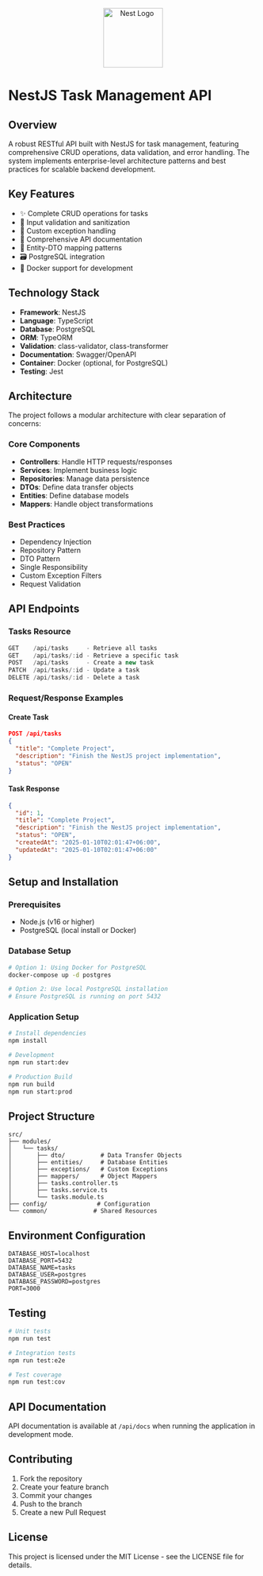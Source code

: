 <p align="center">
  <a href="http://nestjs.com/" target="blank"><img src="https://nestjs.com/img/logo-small.svg" width="120" alt="Nest Logo" /></a>
</p>

# NestJS Task Management API

## Overview
A robust RESTful API built with NestJS for task management, featuring comprehensive CRUD operations, data validation, and error handling. The system implements enterprise-level architecture patterns and best practices for scalable backend development.

## Key Features
- ✨ Complete CRUD operations for tasks
- 🔐 Input validation and sanitization
- 🎯 Custom exception handling
- 📝 Comprehensive API documentation
- 🔄 Entity-DTO mapping patterns
- 🗃️ PostgreSQL integration
- 🐳 Docker support for development

## Technology Stack
- **Framework**: NestJS
- **Language**: TypeScript
- **Database**: PostgreSQL
- **ORM**: TypeORM
- **Validation**: class-validator, class-transformer
- **Documentation**: Swagger/OpenAPI
- **Container**: Docker (optional, for PostgreSQL)
- **Testing**: Jest

## Architecture
The project follows a modular architecture with clear separation of concerns:

### Core Components
- **Controllers**: Handle HTTP requests/responses
- **Services**: Implement business logic
- **Repositories**: Manage data persistence
- **DTOs**: Define data transfer objects
- **Entities**: Define database models
- **Mappers**: Handle object transformations

### Best Practices
- Dependency Injection
- Repository Pattern
- DTO Pattern
- Single Responsibility
- Custom Exception Filters
- Request Validation

## API Endpoints

### Tasks Resource
```typescript
GET    /api/tasks     - Retrieve all tasks
GET    /api/tasks/:id - Retrieve a specific task
POST   /api/tasks     - Create a new task
PATCH  /api/tasks/:id - Update a task
DELETE /api/tasks/:id - Delete a task
```

### Request/Response Examples

#### Create Task
```json
POST /api/tasks
{
  "title": "Complete Project",
  "description": "Finish the NestJS project implementation",
  "status": "OPEN"
}
```

#### Task Response
```json
{
  "id": 1,
  "title": "Complete Project",
  "description": "Finish the NestJS project implementation",
  "status": "OPEN",
  "createdAt": "2025-01-10T02:01:47+06:00",
  "updatedAt": "2025-01-10T02:01:47+06:00"
}
```

## Setup and Installation

### Prerequisites
- Node.js (v16 or higher)
- PostgreSQL (local install or Docker)

### Database Setup
```bash
# Option 1: Using Docker for PostgreSQL
docker-compose up -d postgres

# Option 2: Use local PostgreSQL installation
# Ensure PostgreSQL is running on port 5432
```

### Application Setup
```bash
# Install dependencies
npm install

# Development
npm run start:dev

# Production Build
npm run build
npm run start:prod
```

## Project Structure
```
src/
├── modules/
│   └── tasks/
│       ├── dto/          # Data Transfer Objects
│       ├── entities/     # Database Entities
│       ├── exceptions/   # Custom Exceptions
│       ├── mappers/      # Object Mappers
│       ├── tasks.controller.ts
│       ├── tasks.service.ts
│       └── tasks.module.ts
├── config/              # Configuration
└── common/             # Shared Resources
```

## Environment Configuration
```env
DATABASE_HOST=localhost
DATABASE_PORT=5432
DATABASE_NAME=tasks
DATABASE_USER=postgres
DATABASE_PASSWORD=postgres
PORT=3000
```

## Testing
```bash
# Unit tests
npm run test

# Integration tests
npm run test:e2e

# Test coverage
npm run test:cov
```

## API Documentation
API documentation is available at `/api/docs` when running the application in development mode.

## Contributing
1. Fork the repository
2. Create your feature branch
3. Commit your changes
4. Push to the branch
5. Create a new Pull Request

## License
This project is licensed under the MIT License - see the LICENSE file for details.
